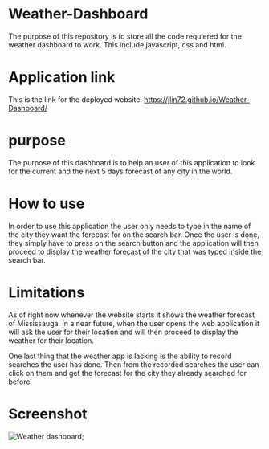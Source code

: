 # Weather-Dashboard
The purpose of this repository is to store all the code requiered for the weather dashboard to work. This include javascript, css and html.

# Application link
This is the link for the deployed website: https://jlin72.github.io/Weather-Dashboard/

# purpose
The purpose of this dashboard is to help an user of this application to look for the current and the next 5 days forecast of any city in the world. 

# How to use
In order to use this application the user only needs to type in the name of the city they want the forecast for on the search bar. Once the user is done, they simply have to press on the search button and the application will then proceed to display the weather forecast of the city that was typed inside the search bar. 

# Limitations
As of right now whenever the website starts it shows the weather forecast of Mississauga. In a near future, when the user opens the web application it will ask the user for their location and will then proceed to display the weather for their location.

One last thing that the weather app is lacking is the ability to record searches the user has done. Then from the recorded searches the user can click on them and get the forecast for the city they already searched for before.

# Screenshot
![Weather dashboard](https://i.imgur.com/jlrt9lV.png);